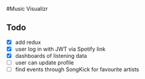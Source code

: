 #Music Visualizr

## Todo

- [X] add redux
- [X] user log in with JWT via Spotify link
- [X] dashboards of listening data
- [ ] user can update profile
- [ ] find events through SongKick for favourite artists
